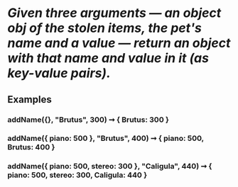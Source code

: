 # *Given three arguments ⁠— an object obj of the stolen items, the pet's name and a value ⁠— return an object with that name and value in it (as key-value pairs).*

## Examples
### addName({}, "Brutus", 300) ➞ { Brutus: 300 }

### addName({ piano: 500 }, "Brutus", 400) ➞ { piano: 500, Brutus: 400 }

### addName({ piano: 500, stereo: 300 }, "Caligula", 440) ➞ { piano: 500, stereo: 300, Caligula: 440 }
